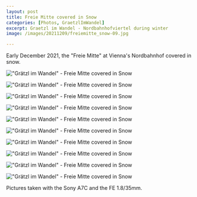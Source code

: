 ```yaml
---
layout: post
title: Freie Mitte covered in Snow
categories: [Photos, GraetzlImWandel]
excerpt: Graetzl im Wandel - Nordbahnhofviertel during winter
image: /images/20211209/freiemitte_snow-09.jpg

---
```


Early December 2021, the "Freie Mitte" at Vienna's Nordbahnhof covered in snow.

!["Grätzl im Wandel" - Freie Mitte covered in Snow](../images/20211209/freiemitte_snow-01.jpg)

!["Grätzl im Wandel" - Freie Mitte covered in Snow](../images/20211209/freiemitte_snow-02.jpg)

!["Grätzl im Wandel" - Freie Mitte covered in Snow](../images/20211209/freiemitte_snow-03.jpg)

!["Grätzl im Wandel" - Freie Mitte covered in Snow](../images/20211209/freiemitte_snow-04.jpg)

!["Grätzl im Wandel" - Freie Mitte covered in Snow](../images/20211209/freiemitte_snow-05.jpg)

!["Grätzl im Wandel" - Freie Mitte covered in Snow](../images/20211209/freiemitte_snow-06.jpg)

!["Grätzl im Wandel" - Freie Mitte covered in Snow](../images/20211209/freiemitte_snow-07.jpg)

!["Grätzl im Wandel" - Freie Mitte covered in Snow](../images/20211209/freiemitte_snow-08.jpg)

!["Grätzl im Wandel" - Freie Mitte covered in Snow](../images/20211209/freiemitte_snow-09.jpg)

!["Grätzl im Wandel" - Freie Mitte covered in Snow](../images/20211209/freiemitte_snow-10.jpg)


Pictures taken with the Sony A7C and the FE 1.8/35mm.